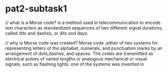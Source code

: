 # pat2-subtask1
// what is a Morse code?
is a method used in telecommunication to encode text characters as standardized sequences of two different  signal durations, called dits and dashes, or dits and days.

// why is Morse code was created?
Morse code ,either of two systems for representing letters of the alphabet, numerals, and punctuation marks by an arrangement of dots,dashes, and spaces.  The codes are transmitted as electrical pulses of varied lengths or analogous mechanical or visual signals, such as flashing lights. one of the systems was invented in 
